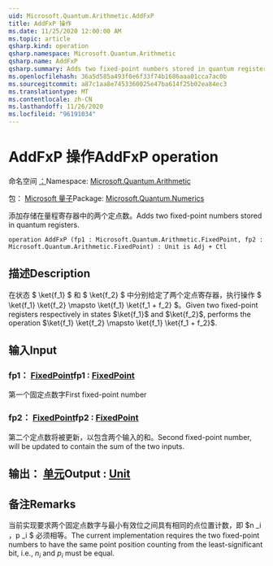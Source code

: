 ```yaml
---
uid: Microsoft.Quantum.Arithmetic.AddFxP
title: AddFxP 操作
ms.date: 11/25/2020 12:00:00 AM
ms.topic: article
qsharp.kind: operation
qsharp.namespace: Microsoft.Quantum.Arithmetic
qsharp.name: AddFxP
qsharp.summary: Adds two fixed-point numbers stored in quantum registers.
ms.openlocfilehash: 36a5d585a493f0e6f33f74b1686aaa01cca7ac0b
ms.sourcegitcommit: a87c1aa8e7453360025e47ba614f25b02ea84ec3
ms.translationtype: MT
ms.contentlocale: zh-CN
ms.lasthandoff: 11/26/2020
ms.locfileid: "96191034"
---
```

# <a name="addfxp-operation"></a><span data-ttu-id="e296c-102">AddFxP 操作</span><span class="sxs-lookup"><span data-stu-id="e296c-102">AddFxP operation</span></span>

<span data-ttu-id="e296c-103">命名空间 [：](xref:Microsoft.Quantum.Arithmetic)</span><span class="sxs-lookup"><span data-stu-id="e296c-103">Namespace: [Microsoft.Quantum.Arithmetic](xref:Microsoft.Quantum.Arithmetic)</span></span>

<span data-ttu-id="e296c-104">包： [Microsoft 量子](https://nuget.org/packages/Microsoft.Quantum.Numerics)</span><span class="sxs-lookup"><span data-stu-id="e296c-104">Package: [Microsoft.Quantum.Numerics](https://nuget.org/packages/Microsoft.Quantum.Numerics)</span></span>


<span data-ttu-id="e296c-105">添加存储在量程寄存器中的两个定点数。</span><span class="sxs-lookup"><span data-stu-id="e296c-105">Adds two fixed-point numbers stored in quantum registers.</span></span>

```qsharp
operation AddFxP (fp1 : Microsoft.Quantum.Arithmetic.FixedPoint, fp2 : Microsoft.Quantum.Arithmetic.FixedPoint) : Unit is Adj + Ctl
```


## <a name="description"></a><span data-ttu-id="e296c-106">描述</span><span class="sxs-lookup"><span data-stu-id="e296c-106">Description</span></span>

<span data-ttu-id="e296c-107">在状态 $ \ket{f_1} $ 和 $ \ket{f_2} $ 中分别给定了两个定点寄存器，执行操作 $ \ket{f_1} \ket{f_2} \mapsto \ket{f_1} \ket{f_1 + f_2} $。</span><span class="sxs-lookup"><span data-stu-id="e296c-107">Given two fixed-point registers respectively in states $\ket{f_1}$ and $\ket{f_2}$, performs the operation $\ket{f_1} \ket{f_2} \mapsto \ket{f_1} \ket{f_1 + f_2}$.</span></span>

## <a name="input"></a><span data-ttu-id="e296c-108">输入</span><span class="sxs-lookup"><span data-stu-id="e296c-108">Input</span></span>

### <a name="fp1--fixedpoint"></a><span data-ttu-id="e296c-109">fp1： [FixedPoint](xref:Microsoft.Quantum.Arithmetic.FixedPoint)</span><span class="sxs-lookup"><span data-stu-id="e296c-109">fp1 : [FixedPoint](xref:Microsoft.Quantum.Arithmetic.FixedPoint)</span></span>

<span data-ttu-id="e296c-110">第一个固定点数字</span><span class="sxs-lookup"><span data-stu-id="e296c-110">First fixed-point number</span></span>


### <a name="fp2--fixedpoint"></a><span data-ttu-id="e296c-111">fp2： [FixedPoint](xref:Microsoft.Quantum.Arithmetic.FixedPoint)</span><span class="sxs-lookup"><span data-stu-id="e296c-111">fp2 : [FixedPoint](xref:Microsoft.Quantum.Arithmetic.FixedPoint)</span></span>

<span data-ttu-id="e296c-112">第二个定点数将被更新，以包含两个输入的和。</span><span class="sxs-lookup"><span data-stu-id="e296c-112">Second fixed-point number, will be updated to contain the sum of the two inputs.</span></span>



## <a name="output--unit"></a><span data-ttu-id="e296c-113">输出： [单元](xref:microsoft.quantum.lang-ref.unit)</span><span class="sxs-lookup"><span data-stu-id="e296c-113">Output : [Unit](xref:microsoft.quantum.lang-ref.unit)</span></span>



## <a name="remarks"></a><span data-ttu-id="e296c-114">备注</span><span class="sxs-lookup"><span data-stu-id="e296c-114">Remarks</span></span>

<span data-ttu-id="e296c-115">当前实现要求两个固定点数字与最小有效位之间具有相同的点位置计数，即 $n _i $，$p _i $ 必须相等。</span><span class="sxs-lookup"><span data-stu-id="e296c-115">The current implementation requires the two fixed-point numbers to have the same point position counting from the least-significant bit, i.e., $n_i$ and $p_i$ must be equal.</span></span>